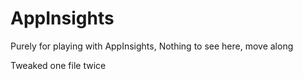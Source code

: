 # AppInsights
Purely for playing with AppInsights, Nothing to see here, move along

Tweaked one file twice
